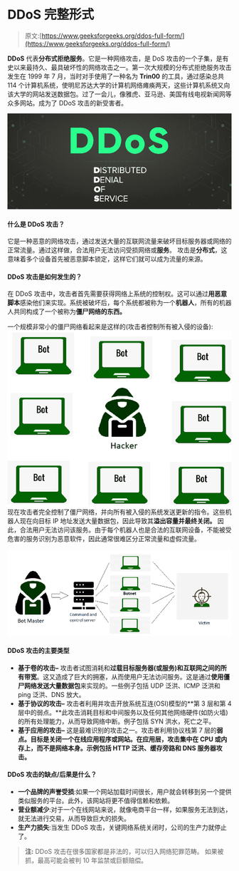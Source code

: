 # DDoS 完整形式

> 原文:[https://www.geeksforgeeks.org/ddos-full-form/](https://www.geeksforgeeks.org/ddos-full-form/)

**DDoS** 代表**分布式拒绝服务**。它是一种网络攻击，是 DoS 攻击的一个子集，是有史以来最持久、最具破坏性的网络攻击之一。第一次大规模的分布式拒绝服务攻击发生在 1999 年 7 月，当时对手使用了一种名为 **Trin00** 的工具，通过感染总共 114 个计算机系统，使明尼苏达大学的计算机网络瘫痪两天，这些计算机系统又向该大学的网站发送数据包。过了一会儿，像雅虎、亚马逊、美国有线电视新闻网等众多网站。成为了 DDoS 攻击的新受害者。

![DDoS-Full-Form](img/4148bdff4ccd128b4a3cd7765dcb628e.png)

#### 什么是 DDoS 攻击？

它是一种恶意的网络攻击，通过发送大量的互联网流量来破坏目标服务器或网络的正常流量。通过这样做，合法用户无法访问受损网络或**服务**。
攻击是**分布式**，这意味着多个设备首先被恶意脚本锁定，这样它们就可以成为流量的来源。

#### DDoS 攻击是如何发生的？

在 DDoS 攻击中，攻击者首先需要获得网络上系统的控制权。这可以通过**用恶意脚本**感染他们来实现。系统被破坏后，每个系统都被称为一个**机器人**，所有的机器人共同构成了一个被称为**僵尸网络的东西。**

一个规模非常小的僵尸网络看起来是这样的(攻击者控制所有被入侵的设备):
![](img/18293568a03a76d2f500534d9a77e23d.png)
现在攻击者完全控制了僵尸网络，并向所有被入侵的系统发送更新的指令。这些机器人现在向目标 IP 地址发送大量数据包，因此导致其**溢出容量并最终关闭。**
因此，合法用户无法访问该服务。由于每个机器人也是合法的互联网设备，不能被受危害的服务识别为恶意软件，因此通常很难区分正常流量和虚假流量。

![](img/7ee7a40ad8402c91a3010e98918ddc1c.png)

#### DDoS 攻击的主要类型

*   **基于卷的攻击–**
    攻击者试图消耗和**过载目标服务器(或服务)和互联网之间的所有带宽**。这又造成了巨大的拥塞，从而使用户无法访问服务。这是通过**使用僵尸网络发送大量数据包**来实现的。一些例子包括 UDP 泛洪、ICMP 泛洪和 ping 泛洪、DNS 放大。
*   **基于协议的攻击–**
    攻击者利用并攻击开放系统互连(OSI)模型的**第 3 层和第 4 层中的弱点。**此攻击消耗目标和中间服务以及任何其他网络硬件(如防火墙)的所有处理能力，从而导致网络中断。例子包括 SYN 洪水，死亡之平。
*   **基于应用的攻击–**
    这是最难识别的攻击之一。攻击者利用协议栈第 7 层的**弱点。目标是关闭一个在线应用程序或网站。在应用层，攻击集中在 **CPU 或内存**上，而不是网络本身。示例包括 HTTP 泛洪、缓存旁路和 DNS 服务器攻击。**

#### DDoS 攻击的缺点/后果是什么？

*   **一个品牌的声誉受损**:如果一个网站加载时间很长，用户就会转移到另一个提供类似服务的平台。此外，该网站将更不值得信赖和依赖。
*   **营业额减少**:对于一个在线网站来说，就像电商平台一样，如果服务无法到达，就无法进行交易，从而导致巨大的损失。
*   **生产力损失**:当发生 DDoS 攻击，关键网络系统关闭时，公司的生产力就停止了。

> **注:**
> DDoS 攻击在很多国家都是非法的，可以归入网络犯罪范畴。
> 如果被抓，最高可能会被判 10 年监禁或巨额赔偿。